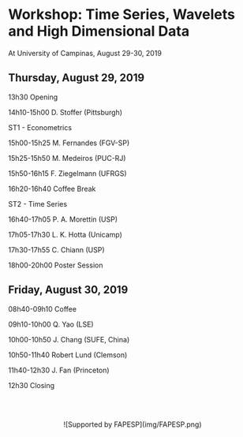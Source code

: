 # Workshop: Time Series, Wavelets and High Dimensional Data

At University of Campinas, August 29-30, 2019

## Thursday, August 29, 2019

13h30 Opening

14h10-15h00 D. Stoffer (Pittsburgh)

ST1 - Econometrics

15h00-15h25 M. Fernandes (FGV-SP)

15h25-15h50 M. Medeiros (PUC-RJ)

15h50-16h15 F. Ziegelmann (UFRGS)

16h20-16h40 Coffee Break

ST2 - Time Series

16h40-17h05 P. A. Morettin (USP)

17h05-17h30 L. K. Hotta (Unicamp)

17h30-17h55 C. Chiann (USP)

18h00-20h00 Poster Session

## Friday, August 30, 2019

08h40-09h10 Coffee

09h10-10h00 Q. Yao (LSE)

10h00-10h50 J. Chang (SUFE, China)

10h50-11h40 Robert Lund (Clemson)

11h40-12h30 J. Fan (Princeton)

12h30 Closing

<br><br>

<center>
![Supported by FAPESP](img/FAPESP.png)
</center>

